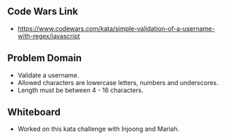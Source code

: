 ## Code Wars Link
* https://www.codewars.com/kata/simple-validation-of-a-username-with-regex/javascript

## Problem Domain
* Validate a username. 
* Allowed characters are lowercase letters, numbers and underscores. 
* Length must be between 4 - 16 characters. 

## Whiteboard
* Worked on this kata challenge with Injoong and Mariah. 